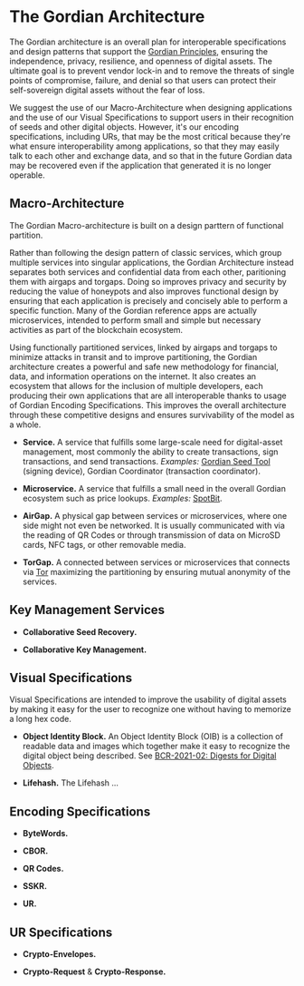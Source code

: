 # The Gordian Architecture

The Gordian architecture is an overall plan for interoperable specifications and design patterns that support the [Gordian Principles](https://github.com/BlockchainCommons/Gordian#gordian-principles), ensuring the independence, privacy, resilience, and openness of digital assets. The ultimate goal is to prevent vendor lock-in and to remove the threats of single points of compromise, failure, and denial so that users can protect their self-sovereign digital assets without the fear of loss.

We suggest the use of our Macro-Architecture when designing applications and the use of our Visual Specifications to support users in their recognition of seeds and other digital objects. However, it's our encoding specifications, including URs, that may be the most critical because they're what ensure interoperability among applications, so that they may easily talk to each other and exchange data, and so that in the future Gordian data may be recovered even if the application that generated it is no longer operable.

## Macro-Architecture

The Gordian Macro-architecture is built on a design parttern of functional partition.

Rather than following the design pattern of classic services, which group multiple services into singular applications, the Gordian Architecture instead separates both services and confidential data from each other, paritioning them with airgaps and torgaps. Doing so improves privacy and security by reducing the value of honeypots and also improves functional design by ensuring that each application is precisely and concisely able to perform a specific function. Many of the Gordian reference apps are actually microservices, intended to perform small and simple but necessary activities as part of the blockchain ecosystem.

Using functionally partitioned services, linked by airgaps and torgaps to minimize attacks in transit and to improve partitioning, the Gordian architecture creates a powerful and safe new methodology for financial, data, and information operations on the internet. It also creates an ecosystem that allows for the inclusion of multiple developers, each producing their own applications that are all interoperable thanks to usage of Gordian Encoding Specifications. This improves the overall architecture through these competitive designs and ensures survivability of the model as a whole.

* **Service.** A service that fulfills some large-scale need for digital-asset management, most commonly the ability to create transactions, sign transactions, and send transactions. *Examples:* [Gordian Seed Tool](https://github.com/BlockchainCommons/GordianSeedTool-iOS) (signing device), Gordian Coordinator (transaction coordinator).

* **Microservice.** A service that fulfills a small need in the overall Gordian ecosystem such as price lookups. *Examples:* [SpotBit](https://github.com/BlockchainCommons/spotbit).

* **AirGap.** A physical gap between services or microservices, where one side might not even be networked. It is usually communicated with via the reading of QR Codes or through transmission of data on MicroSD cards, NFC tags, or other removable media.

* **TorGap.** A connected between services or microservices that connects via [Tor](https://www.torproject.org/) maximizing the partitioning by ensuring mutual anonymity of the services.

## Key Management Services

* **Collaborative Seed Recovery.**

* **Collaborative Key Management.**

## Visual Specifications

Visual Specifications are intended to improve the usability of digital assets by making it easy for the user to recognize one without having to memorize a long hex code.

* **Object Identity Block.** An Object Identity Block (OIB) is a collection of readable data and images which together make it easy to recognize the digital object being described. See [BCR-2021-02: Digests for Digital Objects](https://github.com/BlockchainCommons/Research/blob/master/papers/bcr-2021-002-digest.md).

* **Lifehash.** The Lifehash ...

## Encoding Specifications

* **ByteWords.**

* **CBOR.**

* **QR Codes.**

* **SSKR.**

* **UR.**

## UR Specifications

* **Crypto-Envelopes.**

* **Crypto-Request** & **Crypto-Response.**
